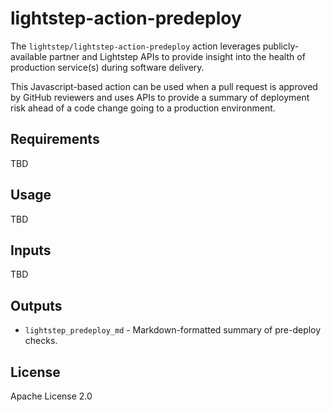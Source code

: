 # lightstep-action-predeploy

The `lightstep/lightstep-action-predeploy` action leverages publicly-available partner and Lightstep APIs to provide insight into the health of production service(s) during software delivery. 

This Javascript-based action can be used when a pull request is approved by GitHub reviewers and uses APIs to provide a summary of deployment risk ahead of a code change going to a production environment.

## Requirements

TBD

## Usage

TBD

## Inputs

TBD

## Outputs

* `lightstep_predeploy_md` - Markdown-formatted summary of pre-deploy checks.

## License

Apache License 2.0